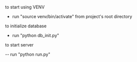 
to start using VENV
- run "source venv/bin/activate" from project's root directory

to initialize database
- run "python db_init.py"

to start server
<!-- - run "flask --app app run"  -->
-- run "python run.py"
